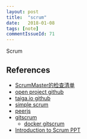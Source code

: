 ```yaml
---
layout: post
title:  "scrum"
date:   2018-01-08
tags: [note]
commentIssueId: 71
---
```


Scrum



## References

* [ScrumMaster的检查清单](http://scrummasterchecklist.org/pdf/ScrumMaster_Checklist_zh-Hans.pdf)
* [open project github](https://github.com/opf/openproject)
* [taiga.io github](https://github.com/taigaio)
* [simple scrum](https://github.com/taigaio)
* [peerjs]()
* [gitscrum](https://github.com/gitscrum-community-edition/laravel-gitscrum)
  * [docker gitscrum](https://github.com/gitscrum-community-edition/docker-gitscrum/blob/master/docker-compose.yml)
* [Introduction to Scrum PPT](https://www.mountaingoatsoftware.com/presentations/an-introduction-to-scrum)

